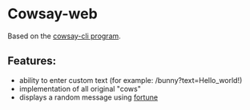 # Cowsay-web
Based on the [cowsay-cli program](https://en.wikipedia.org/wiki/Cowsay).

## Features:

  - ability to enter custom text (for example: /bunny?text=Hello_world!)
  - implementation of all original "cows"
  - displays a random message using [fortune](https://en.wikipedia.org/wiki/Fortune_(Unix))
